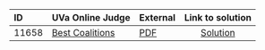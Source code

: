 | ID | UVa Online Judge | External | Link to solution |
|:---|:---|:---|:---:|
| 11658 | [Best Coalitions](https://onlinejudge.org/index.php?option=com_onlinejudge&Itemid=8&category=652&page=show_problem&problem=2705) | [PDF](https://onlinejudge.org/external/116/11658.pdf) | [Solution](https://github.com/versenyi98/uva-solutions/tree/main/solutions/11658%20-%20Best%20Coalitions)|
